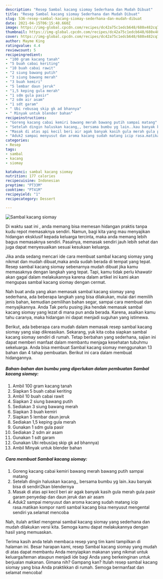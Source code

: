 ```yaml
---
description: "Resep Sambal kacang siomay Sederhana dan Mudah Dibuat"
title: "Resep Sambal kacang siomay Sederhana dan Mudah Dibuat"
slug: 536-resep-sambal-kacang-siomay-sederhana-dan-mudah-dibuat
date: 2021-04-15T06:15:48.660Z
image: https://img-global.cpcdn.com/recipes/dc42a75c1edcb648/680x482cq70/sambal-kacang-siomay-foto-resep-utama.jpg
thumbnail: https://img-global.cpcdn.com/recipes/dc42a75c1edcb648/680x482cq70/sambal-kacang-siomay-foto-resep-utama.jpg
cover: https://img-global.cpcdn.com/recipes/dc42a75c1edcb648/680x482cq70/sambal-kacang-siomay-foto-resep-utama.jpg
author: Mayme King
ratingvalue: 4.4
reviewcount: 5
recipeingredient:
- "100 gram kacang tanah"
- "5 buah cabai keriting"
- "10 buah cabai rawit"
- "2 siung bawang putih"
- "3 siung bawang merah"
- "3 buah kemiri"
- "5 lembar daun jeruk"
- "1,5 keping gula merah"
- "1 sdm gula pasir"
- "2 sdm air asam"
- "1 sdt garam"
- " Ubi rebusaq skip gk ad bhannya"
- " Minyak untuk blender bahan"
recipeinstructions:
- "Goreng kacang cabai kemiri bawang merah bawang putih sampai matang"
- "Setelah dingin haluskan kacang,, bersama bumbu yg lain..kau banyak bisa di sendiri2kan blendernya"
- "Masak di atas api kecil beri air agak banyak kasih gula merah gula pasir garam penyedap dan daun jeruk dan air asam"
- "Aduk2 sampai menyusut dan aroma kacang sudah matang icip rasa.matikan kompor nanti sambal kacang bisa menyusut mengental sendiri ya.selamat mencoba"
categories:
- Resep
tags:
- sambal
- kacang
- siomay

katakunci: sambal kacang siomay 
nutrition: 177 calories
recipecuisine: Indonesian
preptime: "PT33M"
cooktime: "PT41M"
recipeyield: "1"
recipecategory: Dessert

---
```



![Sambal kacang siomay](https://img-global.cpcdn.com/recipes/dc42a75c1edcb648/680x482cq70/sambal-kacang-siomay-foto-resep-utama.jpg)

Di waktu  saat ini , anda memang bisa memesan hidangan praktis tanpa kudu repot memasaknya sendiri. Namun, bagi kita yang mau menyajikan hidangan eksklusif kepada keluarga tercinta, maka anda memang lebih bagus memasaknya sendiri. Pasalnya, memasak sendiri jauh lebih sehat dan juga dapat menyesuaikan sesuai kesukaan keluarga.

Jika anda sedang mencari ide cara membuat sambal kacang siomay yang nikmat dan mudah dibuat,maka anda sudah berada di tempat yang tepat. Resep sambal kacang siomay  sebenarnya mudah dibuat jika kamu memasaknya dengan langkah yang tepat. Tapi, kamu tidak perlu khawatir akan gagal dalam melakukannya 
karena dalam artikel ini kami akan mengupas sambal kacang siomay dengan cermat.  



Nah buat anda yang akan memasak sambal kacang siomay yang sederhana, ada beberapa langkah yang bisa dilakukan, mulai dari memilih jenis bahan, kemudian pemilihan bahan segar, sampai cara membuat dan menyajikannya. Anda Tak perlu pusing jika hendak memasak sambal kacang siomay yang lezat di mana pun anda berada. Karena, asalkan kamu  tahu caranya, maka hidangan ini dapat menjadi suguhan yang istimewa.

Berikut, ada beberapa cara mudah dalam memasak resep sambal kacang siomay yang siap dikreasikan. Sekarang, yuk kita coba siapkan sambal kacang siomay sendiri di rumah. Tetap berbahan yang sederhana, sajian ini dapat memberi manfaat dalam membantu menjaga kesehatan tubuhmu sekeluarga. Anda bisa membuat Sambal kacang siomay menggunakan 13 bahan dan 4 tahap pembuatan. Berikut ini cara dalam membuat hidangannya.

<!--inarticleads1-->

##### Bahan-bahan dan bumbu yang diperlukan dalam pembuatan Sambal kacang siomay:

1. Ambil 100 gram kacang tanah
1. Siapkan 5 buah cabai keriting
1. Ambil 10 buah cabai rawit
1. Siapkan 2 siung bawang putih
1. Sediakan 3 siung bawang merah
1. Siapkan 3 buah kemiri
1. Siapkan 5 lembar daun jeruk
1. Sediakan 1,5 keping gula merah
1. Gunakan 1 sdm gula pasir
1. Sediakan 2 sdm air asam
1. Gunakan 1 sdt garam
1. Gunakan  Ubi rebus(aq skip gk ad bhannya)
1. Ambil  Minyak untuk blender bahan




<!--inarticleads2-->

##### Cara membuat Sambal kacang siomay:

1. Goreng kacang cabai kemiri bawang merah bawang putih sampai matang
1. Setelah dingin haluskan kacang,, bersama bumbu yg lain..kau banyak bisa di sendiri2kan blendernya
1. Masak di atas api kecil beri air agak banyak kasih gula merah gula pasir garam penyedap dan daun jeruk dan air asam
1. Aduk2 sampai menyusut dan aroma kacang sudah matang icip rasa.matikan kompor nanti sambal kacang bisa menyusut mengental sendiri ya.selamat mencoba




Nah, itulah artikel mengenai  sambal kacang siomay  yang sederhana dan mudah dilakukan versi kita. Semoga kamu dapat melakukannya dengan hasil yang memuaskan. 

Terima kasih anda telah membaca resep yang tim kami tampilkan di halaman ini. Besar harapan kami, resep  Sambal kacang siomay yang mudah di atas dapat membantu Anda menyiapkan makanan yang nikmat untuk keluarga/teman ataupun menjadi ide bagi Anda yang berkeinginan untuk berjualan makanan. Gimana nih? Gampang kan? Itulah resep sambal kacang siomay yang bisa Anda praktikkan di rumah. Semoga bermanfaat dan selamat mencoba!


